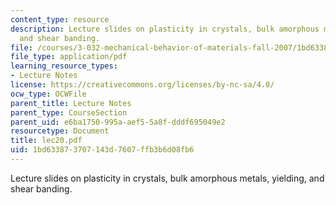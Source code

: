 ```yaml
---
content_type: resource
description: Lecture slides on plasticity in crystals, bulk amorphous metals, yielding,
  and shear banding.
file: /courses/3-032-mechanical-behavior-of-materials-fall-2007/1bd633873707143d7607ffb3b6d08fb6_lec20.pdf
file_type: application/pdf
learning_resource_types:
- Lecture Notes
license: https://creativecommons.org/licenses/by-nc-sa/4.0/
ocw_type: OCWFile
parent_title: Lecture Notes
parent_type: CourseSection
parent_uid: e6ba1750-995a-aef5-5a8f-dddf695049e2
resourcetype: Document
title: lec20.pdf
uid: 1bd63387-3707-143d-7607-ffb3b6d08fb6
---
```

Lecture slides on plasticity in crystals, bulk amorphous metals, yielding, and shear banding.